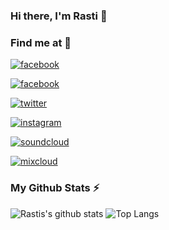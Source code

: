 ### Hi there, I'm Rasti 👋

### Find me at :mag_right:

[![facebook](https://img.shields.io/badge/facebook-@rastitkac-3b5998)](https://facebook.com/rastitkac)

[![facebook](https://img.shields.io/badge/facebook-@rastitkacmusic-3b5998)](https://facebook.com/rastitkacmusic)

[![twitter](https://img.shields.io/badge/twitter-@rastitkac-00acee)](https://twitter.com/rastitkac)

[![instagram](https://img.shields.io/badge/instagram-@rastitkac-3f729b)](https://instagram.com/rastitkac)

[![soundcloud](https://img.shields.io/badge/soundcloud-@rasti--tkac-ff7700)](https://soundcloud.com/rasti-tkac)

[![mixcloud](https://img.shields.io/badge/mixcloud-@rastitkac-52aad8)](https://mixcloud.com/rastitkac)

### My Github Stats :zap:

![Rastis's github stats](https://github-readme-stats.vercel.app/api?username=rastitkac&count_private=true&show_icons=true&theme=onedark)
![Top Langs](https://github-readme-stats.vercel.app/api/top-langs/?username=rastitkac&layout=compact&theme=onedark)
